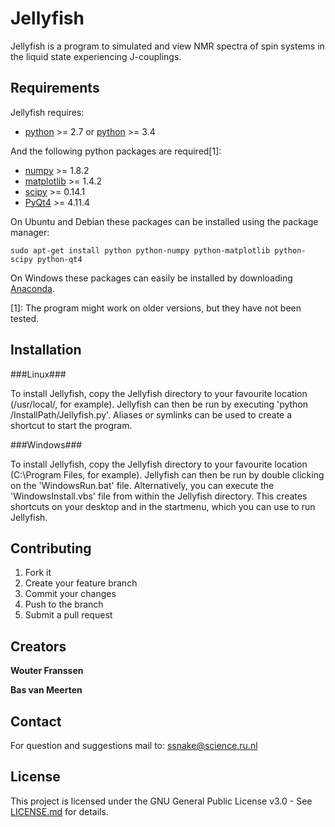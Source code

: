 Jellyfish
======

Jellyfish is a program to simulated and view NMR spectra of spin systems in the liquid state experiencing J-couplings.

Requirements
------------

Jellyfish requires:
- [python](http://python.org/download/) >= 2.7 or [python](http://python.org/download/) >= 3.4

And the following python packages are required[1]:
- [numpy](http://sourceforge.net/projects/numpy/files/NumPy/) >= 1.8.2
- [matplotlib](http://matplotlib.org/) >= 1.4.2
- [scipy](http://sourceforge.net/projects/scipy/files/scipy/) >= 0.14.1
- [PyQt4](http://www.riverbankcomputing.com/software/pyqt/download) >= 4.11.4

On Ubuntu and Debian these packages can be installed using the package manager:
```
sudo apt-get install python python-numpy python-matplotlib python-scipy python-qt4
```

On Windows these packages can easily be installed by downloading [Anaconda](http://continuum.io/downloads).

[1]: The program might work on older versions, but they have not been tested.

Installation
------------

###Linux###

To install Jellyfish, copy the Jellyfish directory to your favourite location (/usr/local/, for example).
Jellyfish can then be run by executing 'python /InstallPath/Jellyfish.py'.
Aliases or symlinks can be used to create a shortcut to start the program.

###Windows###

To install Jellyfish, copy the Jellyfish directory to your favourite location (C:\Program Files\, for example).
Jellyfish can then be run by double clicking on the 'WindowsRun.bat' file.
Alternatively, you can execute the 'WindowsInstall.vbs' file from within the Jellyfish directory.
This creates shortcuts on your desktop and in the startmenu, which you can use to run Jellyfish.

Contributing
------------

1. Fork it
2. Create your feature branch
3. Commit your changes
4. Push to the branch
5. Submit a pull request

Creators
--------

**Wouter Franssen**

**Bas van Meerten**


Contact
-------
For question and suggestions mail to: ssnake@science.ru.nl

License
-------

This project is licensed under the GNU General Public License v3.0 - See [LICENSE.md](LICENSE.md) for details.
